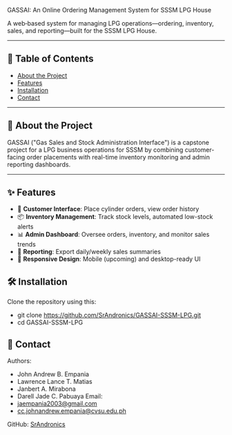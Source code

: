 GASSAI: An Online Ordering Management System for SSSM LPG House

A web‑based system for managing LPG operations—ordering, inventory, sales, and reporting—built for the SSSM LPG House.

---

## 📌 Table of Contents

- [About the Project](#about-the-project)  
- [Features](#features)   
- [Installation](#installation)        
- [Contact](#contact)

---

## 📖 About the Project

GASSAI ("Gas Sales and Stock Administration Interface") is a capstone project for a LPG business operations for SSSM by combining customer-facing order placements with real-time inventory monitoring and admin reporting dashboards.

---

## ✨ Features

- 💬 **Customer Interface**: Place cylinder orders, view order history  
- 📦 **Inventory Management**: Track stock levels, automated low-stock alerts  
- 📊 **Admin Dashboard**: Oversee orders, inventory, and monitor sales trends  
- 📅 **Reporting**: Export daily/weekly sales summaries  
- 📱 **Responsive Design**: Mobile (upcoming) and desktop-ready UI

## 🛠 Installation

Clone the repository using this:

- git clone https://github.com/SrAndronics/GASSAI-SSSM-LPG.git
- cd GASSAI-SSSM-LPG

## 📨 Contact

Authors: 
- John Andrew B. Empania
- Lawrence Lance T. Matias
- Janbert A. Mirabona
- Darell Jade C. Pabuaya
Email:
- jaempania2003@gmail.com
- cc.johnandrew.empania@cvsu.edu.ph

GitHub: [SrAndronics](https://github.com/SrAndronics)
